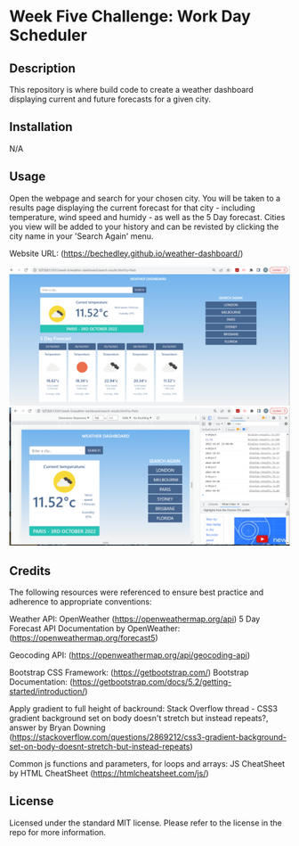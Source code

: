 # Week Five Challenge: Work Day Scheduler

## Description

This repository is where build code to create a weather dashboard displaying current and future forecasts for a given city.

## Installation

N/A

## Usage

Open the webpage and search for your chosen city. You will be taken to a results page displaying the current forecast for that city - including temperature, wind speed and humidy - as well as the 5 Day forecast. Cities you view will be added to your history and can be revisted by clicking the city name in your 'Search Again' menu.

Website URL: (https://bechedley.github.io/weather-dashboard/)

![Screenshot of webpage](/assets/Images/weather-app-screenshot.png)
![Screenshot of webpage with splitscreen showing the Chrome dev tools window](/assets/Images/weather-app-screenshot-dev-tools.png)
    

## Credits

The following resources were referenced to ensure best practice and adherence to appropriate conventions:

Weather API:
OpenWeather (https://openweathermap.org/api)
5 Day Forecast API Documentation by OpenWeather: (https://openweathermap.org/forecast5)

Geocoding API: (https://openweathermap.org/api/geocoding-api)

Bootstrap CSS Framework: (https://getbootstrap.com/)
Bootstrap Documentation: (https://getbootstrap.com/docs/5.2/getting-started/introduction/)

Apply gradient to full height of backround:
Stack Overflow thread - CSS3 gradient background set on body doesn't stretch but instead repeats?, answer by Bryan Downing (https://stackoverflow.com/questions/2869212/css3-gradient-background-set-on-body-doesnt-stretch-but-instead-repeats)

Common js functions and parameters, for loops and arrays: JS CheatSheet by HTML CheatSheet (https://htmlcheatsheet.com/js/)

## License

Licensed under the standard MIT license. Please refer to the license in the repo for more information.